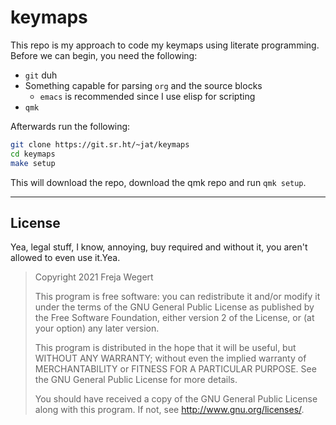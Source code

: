 # keymaps

This repo is my approach to code my keymaps using literate programming.
Before we can begin, you need the following:

- `git` duh
- Something capable for parsing `org` and the source blocks
  - `emacs` is recommended since I use elisp for scripting
- `qmk`

Afterwards run the following:

``` sh
git clone https://git.sr.ht/~jat/keymaps
cd keymaps
make setup
```

This will download the repo, download the qmk repo and run `qmk setup`.

---
## License

Yea, legal stuff, I know, annoying, buy required and without it, you aren't allowed to even use it.Yea.

> Copyright 2021 Freja Wegert
>
> This program is free software: you can redistribute it and/or modify
> it under the terms of the GNU General Public License as published by
> the Free Software Foundation, either version 2 of the License, or
> (at your option) any later version.
>
> This program is distributed in the hope that it will be useful,
> but WITHOUT ANY WARRANTY; without even the implied warranty of
> MERCHANTABILITY or FITNESS FOR A PARTICULAR PURPOSE.  See the
> GNU General Public License for more details.
>
> You should have received a copy of the GNU General Public License
> along with this program.  If not, see <http://www.gnu.org/licenses/>.

